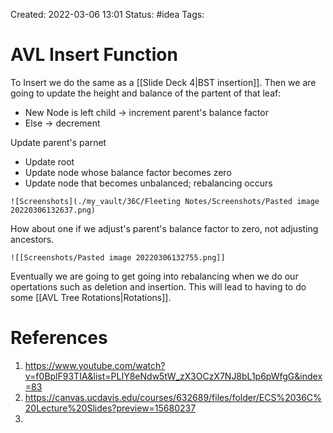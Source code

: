 Created: 2022-03-06 13:01
Status: #idea
Tags:
# AVL Insert Function
To Insert we do the same as a [[Slide Deck 4|BST insertion]].
Then we are going to update the height and balance of the partent of that leaf:
* New Node is left child -> increment parent's balance factor
* Else -> decrement

Update parent's parnet
* Update root
* Update node whose balance factor becomes zero
* Update node that becomes unbalanced; rebalancing occurs

```ad-example
![Screenshots](./my_vault/36C/Fleeting Notes/Screenshots/Pasted image 20220306132637.png)

```
How about one if we adjust's parent's balance factor to zero, not adjusting ancestors.
```ad-example
![[Screenshots/Pasted image 20220306132755.png]]

```
Eventually we are going to get going into rebalancing when we do our opertations such as deletion and insertion. This will lead to having to do some [[AVL Tree Rotations|Rotations]].


# References
1. https://www.youtube.com/watch?v=f0BplF93TIA&list=PLIY8eNdw5tW_zX3OCzX7NJ8bL1p6pWfgG&index=83
2. https://canvas.ucdavis.edu/courses/632689/files/folder/ECS%2036C%20Lecture%20Slides?preview=15680237
3. 

